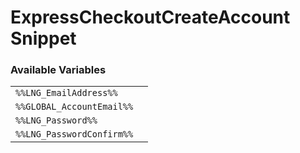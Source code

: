 # ExpressCheckoutCreateAccount Snippet

### Available Variables
|||
|---|---|
| `%%LNG_EmailAddress%%` |
| `%%GLOBAL_AccountEmail%%` |
| `%%LNG_Password%%` |
| `%%LNG_PasswordConfirm%%` |
